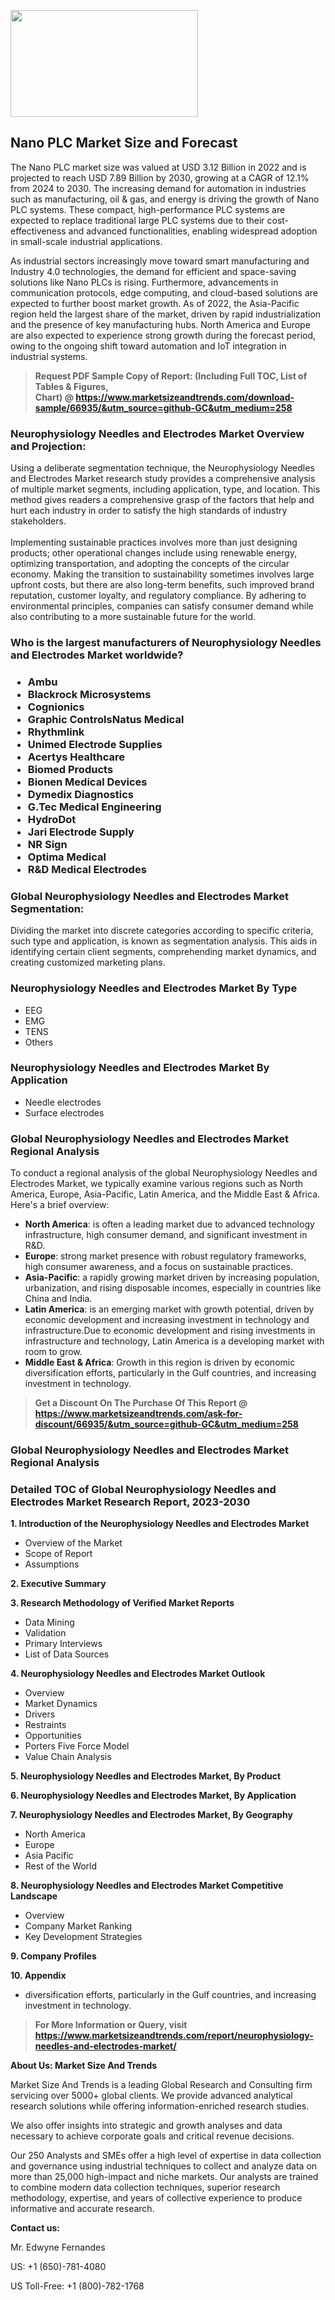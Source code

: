 <p><img class="alignnone size-medium wp-image-20088" src="https://ffe5etoiles.com/wp-content/uploads/2024/12/MST1-300x171.png" alt="" width="300" height="171" /></p><h2>Nano PLC Market Size and Forecast</h2><p>The Nano PLC market size was valued at USD 3.12 Billion in 2022 and is projected to reach USD 7.89 Billion by 2030, growing at a CAGR of 12.1% from 2024 to 2030. The increasing demand for automation in industries such as manufacturing, oil & gas, and energy is driving the growth of Nano PLC systems. These compact, high-performance PLC systems are expected to replace traditional large PLC systems due to their cost-effectiveness and advanced functionalities, enabling widespread adoption in small-scale industrial applications.</p><p>As industrial sectors increasingly move toward smart manufacturing and Industry 4.0 technologies, the demand for efficient and space-saving solutions like Nano PLCs is rising. Furthermore, advancements in communication protocols, edge computing, and cloud-based solutions are expected to further boost market growth. As of 2022, the Asia-Pacific region held the largest share of the market, driven by rapid industrialization and the presence of key manufacturing hubs. North America and Europe are also expected to experience strong growth during the forecast period, owing to the ongoing shift toward automation and IoT integration in industrial systems.</p></p><blockquote id="" class=""><strong>Request PDF Sample Copy of Report: (Including Full TOC, List of Tables &amp; Figures, Chart)&nbsp;@&nbsp;<strong><a href="https://www.marketsizeandtrends.com/download-sample/66935/&utm_source=github-GC&utm_medium=258" target="_blank">https://www.marketsizeandtrends.com/download-sample/66935/&utm_source=github-GC&utm_medium=258</a></strong></strong></blockquote><h3 id="" class="">Neurophysiology Needles and Electrodes Market&nbsp;Overview and Projection:</h3><p id="" class="">Using a deliberate segmentation technique, the Neurophysiology Needles and Electrodes Market research study provides a comprehensive analysis of multiple market segments, including application, type, and location. This method gives readers a comprehensive grasp of the factors that help and hurt each industry in order to satisfy the high standards of industry stakeholders. <br /> <br />Implementing sustainable practices involves more than just designing products; other operational changes include using renewable energy, optimizing transportation, and adopting the concepts of the circular economy. Making the transition to sustainability sometimes involves large upfront costs, but there are also long-term benefits, such improved brand reputation, customer loyalty, and regulatory compliance. By adhering to environmental principles, companies can satisfy consumer demand while also contributing to a more sustainable future for the world.</p><h3 id="" class="">Who is the largest manufacturers of&nbsp;Neurophysiology Needles and Electrodes Market worldwide?</h3><h3 class=""><p><ul><li>Ambu </li><li> Blackrock Microsystems </li><li> Cognionics </li><li> Graphic ControlsNatus Medical </li><li> Rhythmlink </li><li> Unimed Electrode Supplies </li><li> Acertys Healthcare </li><li> Biomed Products </li><li> Bionen Medical Devices </li><li> Dymedix Diagnostics </li><li> G.Tec Medical Engineering </li><li> HydroDot </li><li> Jari Electrode Supply </li><li> NR Sign </li><li> Optima Medical </li><li> R&D Medical Electrodes</li></ul></p></h3><h3 id="" class="">Global&nbsp;Neurophysiology Needles and Electrodes Market Segmentation:</h3><p id="" class="">Dividing the market into discrete categories according to specific criteria, such type and application, is known as segmentation analysis. This aids in identifying certain client segments, comprehending market dynamics, and creating customized marketing plans.</p><h3 id="" class="">Neurophysiology Needles and Electrodes Market&nbsp;By Type</h3><p><p><ul><li>EEG </li><li> EMG </li><li> TENS </li><li> Others</p></li></ul></p></p><h3 id="" class="">Neurophysiology Needles and Electrodes Market&nbsp;By Application</h3><p class=""><p><ul><li>Needle electrodes </li><li> Surface electrodes</li></ul></p></p><h3 id="" class="">Global Neurophysiology Needles and Electrodes Market Regional Analysis</h3><p id="" class="">To conduct a regional analysis of the global Neurophysiology Needles and Electrodes Market, we typically examine various regions such as North America, Europe, Asia-Pacific, Latin America, and the Middle East &amp; Africa. Here's a brief overview:</p><ul><li><strong>North America</strong>: is often a leading market due to advanced technology infrastructure, high consumer demand, and significant investment in R&amp;D.</li><li><strong>Europe</strong>: strong market presence with robust regulatory frameworks, high consumer awareness, and a focus on sustainable practices.</li><li><strong>Asia-Pacific</strong>: a rapidly growing market driven by increasing population, urbanization, and rising disposable incomes, especially in countries like China and India.</li><li><strong>Latin America</strong>: is an emerging market with growth potential, driven by economic development and increasing investment in technology and infrastructure.Due to economic development and rising investments in infrastructure and technology, Latin America is a developing market with room to grow.</li><li><strong>Middle East &amp; Africa</strong>: Growth in this region is driven by economic diversification efforts, particularly in the Gulf countries, and increasing investment in technology.</li></ul><blockquote id="" class=""><strong>Get a Discount On The Purchase Of This Report @ <strong><a href="https://www.marketsizeandtrends.com/ask-for-discount/66935/&utm_source=github-GC&utm_medium=258" target="_blank">https://www.marketsizeandtrends.com/ask-for-discount/66935/&utm_source=github-GC&utm_medium=258</a></strong></strong></blockquote><h3 id="" class="">Global Neurophysiology Needles and Electrodes Market Regional Analysis</h3><h3 id="" class="">Detailed TOC of Global Neurophysiology Needles and Electrodes Market Research Report, 2023-2030</h3><p id="" class=""><strong>1. Introduction of the Neurophysiology Needles and Electrodes Market</strong></p><ul><li>Overview of the Market</li><li>Scope of Report</li><li>Assumptions</li></ul><p id="" class=""><strong>2. Executive Summary</strong></p><p id="" class=""><strong>3. Research Methodology of Verified Market Reports</strong></p><ul><li>Data Mining</li><li>Validation</li><li>Primary Interviews</li><li>List of Data Sources</li></ul><p id="" class=""><strong>4. Neurophysiology Needles and Electrodes Market Outlook</strong></p><ul><li>Overview</li><li>Market Dynamics</li><li>Drivers</li><li>Restraints</li><li>Opportunities</li><li>Porters Five Force Model</li><li>Value Chain Analysis</li></ul><p id="" class=""><strong>5. Neurophysiology Needles and Electrodes Market, By Product</strong></p><p id="" class=""><strong>6. Neurophysiology Needles and Electrodes Market, By Application</strong></p><p id="" class=""><strong>7. Neurophysiology Needles and Electrodes Market, By Geography</strong></p><ul><li>North America</li><li>Europe</li><li>Asia Pacific</li><li>Rest of the World</li></ul><p id="" class=""><strong>8. Neurophysiology Needles and Electrodes Market Competitive Landscape</strong></p><ul><li>Overview</li><li>Company Market Ranking</li><li>Key Development Strategies</li></ul><p id="" class=""><strong>9. Company Profiles</strong></p><p id="" class=""><strong>10. Appendix</strong></p><ul><li>diversification efforts, particularly in the Gulf countries, and increasing investment in technology.</li></ul><blockquote id="" class=""><strong>For More Information or Query, visit <strong><strong><a href="https://www.marketsizeandtrends.com/report/neurophysiology-needles-and-electrodes-market/" target="_blank">https://www.marketsizeandtrends.com/report/neurophysiology-needles-and-electrodes-market/</a></strong></strong></strong></blockquote><p id="" class=""><strong>About Us: Market Size And Trends</strong></p><p id="" class="">Market Size And Trends is a leading Global Research and Consulting firm servicing over 5000+ global clients. We provide advanced analytical research solutions while offering information-enriched research studies.</p><p id="" class="">We also offer insights into strategic and growth analyses and data necessary to achieve corporate goals and critical revenue decisions.</p><p id="" class="">Our 250 Analysts and SMEs offer a high level of expertise in data collection and governance using industrial techniques to collect and analyze data on more than 25,000 high-impact and niche markets. Our analysts are trained to combine modern data collection techniques, superior research methodology, expertise, and years of collective experience to produce informative and accurate research.</p><p id="" class=""><strong>Contact us:</strong></p><p id="" class="">Mr. Edwyne Fernandes</p><p id="" class="">US: +1 (650)-781-4080</p><p id="" class="">US Toll-Free: +1 (800)-782-1768</p>
